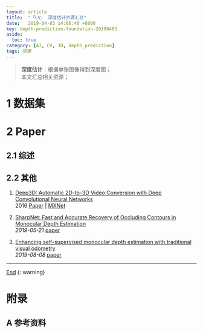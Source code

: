 ```yaml
---
layout: article
title:  "「CV」 深度估计资源汇总"
date:   2019-04-03 14:06:40 +0800
key: depth-prediction-foundation-20190403
aside:
  toc: true
category: [AI, CV, 3D, depth_prediction]
tags: 资源
---
```

<span id='head'></span>  
>**深度估计**：根据单张图像得到深度图；        
本文汇总相关资源；   

<!--more-->  

# 1 数据集

# 2 Paper
## 2.1 综述

## 2.2 其他

1. [Deep3D: Automatic 2D-to-3D Video Conversion with Deep Convolutional Neural Networks](http://cn.arxiv.org/abs/1604.03650)   
2016 [Paper](https://arxiv.org/abs/1604.03650) | [MXNet](https://github.com/piiswrong/deep3d)        

1. [SharpNet: Fast and Accurate Recovery of Occluding Contours in Monocular Depth Estimation](http://cn.arxiv.org/abs/1905.08598)   
*2019-05-21* [paper](https://arxiv.org/abs/1905.08598)   

1. [Enhancing self-supervised monocular depth estimation with traditional visual odometry](http://cn.arxiv.org/abs/1908.03127)    
*2019-08-08* [paper](https://arxiv.org/abs/1908.03127)    

-------------------  
[End](#head)
{:.warning}  


# 附录
## A 参考资料
